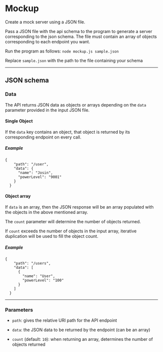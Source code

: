 # Mockup

Create a mock server using a JSON file.

Pass a JSON file with the api schema to the program to generate a server corresponding to the json schema. The file must contain an array of objects corresponding to each endpoint you want.

Run the program as follows:
`node mockup.js sample.json`

Replace `sample.json` with the path to the file containing your schema

---

## JSON schema

### Data

The API returns JSON data as objects or arrays depending on the `data` parameter provided in the input JSON file.

#### Single Object

If the `data` key contains an object, that object is returned by its corresponding endpoint on every call.

##### Example

```
{
    "path": "/user",
    "data": {
      "name": "Josin",
      "powerLevel": "9001"
    }
  }
```

#### Object array

If `data` is an array, then the JSON response will be an array populated with the objects in the above mentioned array.

The `count` parameter will determine the number of objects returned.

If `count` exceeds the number of objects in the input array, iterative duplication will be used to fill the object count.

##### Example

```
{
    "path": "/users",
    "data": [
      {
        "name": "User",
        "powerLevel": "100"
      }
    ]
  }
```

<hr />

### Parameters

- `path`: gives the relative URI path for the API endpoint

- `data`: the JSON data to be returned by the endpoint (can be an array)

- `count` (default: `10`): when returning an array, determines the number of objects returned
